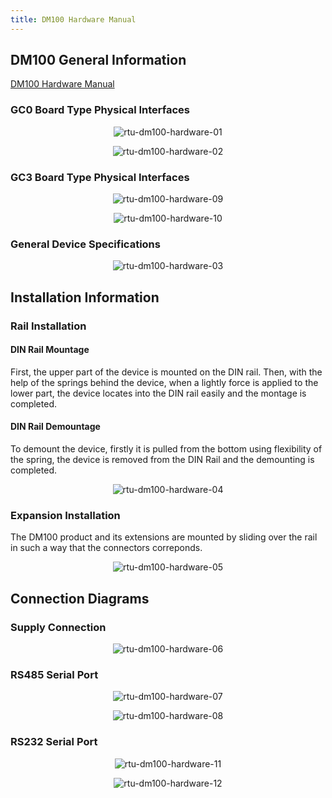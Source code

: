 ```yaml
---
title: DM100 Hardware Manual
---
```


## DM100 General Information

[DM100 Hardware Manual](https://www.mikrodev.com/wp-content/uploads/2022/09/MIKRODEV_HM_DM100_en.pdf)

### GC0 Board Type Physical Interfaces

<center>

![rtu-dm100-hardware-01](/img/rtu-dm100-hardware-01.png)

</center>

<center>

![rtu-dm100-hardware-02](/img/rtu-dm100-hardware-02.png)

</center>

### GC3 Board Type Physical Interfaces

<center>

![rtu-dm100-hardware-09](/img/rtu-dm100-hardware-09.png)

</center>

<center>

![rtu-dm100-hardware-10](/img/rtu-dm100-hardware-10.png)

</center>

### General Device Specifications

<center>

![rtu-dm100-hardware-03](/img/rtu-dm100-hardware-03.png)

</center>

## Installation Information

### Rail Installation

#### DIN Rail Mountage
First, the upper part of the device is mounted on the DIN rail. Then, with the help of the
springs behind the device, when a lightly force is applied to the lower part, the device
locates into the DIN rail easily and the montage is completed.

#### DIN Rail Demountage
To demount the device, firstly it is pulled from the bottom using flexibility of the spring,
the device is removed from the DIN Rail and the demounting is completed.

<center>

![rtu-dm100-hardware-04](/img/rtu-dm100-hardware-04.png)

</center>

### Expansion Installation

The DM100 product and its extensions are mounted by sliding over the rail in such a way
that the connectors correponds.

<center>

![rtu-dm100-hardware-05](/img/rtu-dm100-hardware-05.png)

</center>

## Connection Diagrams

### Supply Connection

<center>

![rtu-dm100-hardware-06](/img/rtu-dm100-hardware-06.png)

</center>

### RS485 Serial Port

<center>

![rtu-dm100-hardware-07](/img/rtu-dm100-hardware-07.png)

</center>

<center>

![rtu-dm100-hardware-08](/img/rtu-dm100-hardware-08.png)

</center>

### RS232 Serial Port

<center>

![rtu-dm100-hardware-11](/img/rtu-dm100-hardware-11.png)

</center>

<center>

![rtu-dm100-hardware-12](/img/rtu-dm100-hardware-12.png)

</center>

